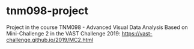 # tnm098-project
Project in the course TNM098 - Advanced Visual Data Analysis
Based on Mini-Challenge 2 in the VAST Challenge 2019: https://vast-challenge.github.io/2019/MC2.html
